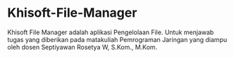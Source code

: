 # Khisoft-File-Manager

Khisoft File Manager adalah aplikasi Pengelolaan File. Untuk menjawab tugas yang diberikan pada matakuliah Pemrograman Jaringan yang diampu oleh dosen Septiyawan Rosetya W, S.Kom., M.Kom.
